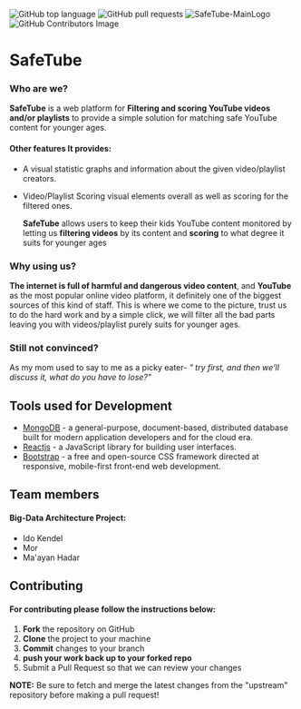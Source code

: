 ![GitHub top language](https://img.shields.io/github/languages/top/maayanhd/SafeTube) ![GitHub pull requests](https://img.shields.io/github/issues-pr-raw/maayanhd/SafeTube?logo=GitHub)
![SafeTube-MainLogo](https://user-images.githubusercontent.com/48455448/119765860-a49fd780-bebc-11eb-967d-1ebe8770a734.png)
![GitHub Contributors Image](https://contrib.rocks/image?repo=maayanhd/SafeTube)

# SafeTube

### **Who are we?**

   **SafeTube** is a web platform for **Filtering and scoring YouTube videos and/or playlists** to provide a simple solution for matching safe YouTube content for younger ages.


 #### Other features It provides:
* A visual statistic graphs and information about the given video/playlist creators.
* Video/Playlist Scoring visual elements overall as well as scoring for the filtered ones.

   **SafeTube** allows users to keep their kids YouTube content monitored by letting us **filtering videos** by its content and **scoring** to what degree it suits for younger ages

### Why using us?
  **The internet is full of harmful and dangerous video content**, and **YouTube** as the most popular online video platform, it definitely one of the biggest sources of this kind of staff. This is where we come to the picture, trust us to do the hard work and by a simple click, we will filter all the bad parts leaving you with videos/playlist purely suits for younger ages.

### Still not convinced?
 As my mom used to say to me as a picky eater- _" try first, and then we'll discuss it, what do you have to lose?"_


## Tools used for Development
* [MongoDB](https://www.mongodb.com/) - a general-purpose, document-based, distributed database built for modern application developers and for the cloud era.
* [Reactjs](https://reactjs.org/) - a JavaScript library for building user interfaces.
* [Bootstrap](/https://getbootstrap.com/) -  a free and open-source CSS framework directed at responsive, mobile-first front-end web development.

## Team members
  #### Big-Data Architecture Project:
- Ido Kendel
- Mor
- Ma'ayan Hadar

## Contributing
#### For contributing please follow the instructions below:
   1. **Fork** the repository on GitHub
   2. **Clone** the project to your machine
   3. **Commit** changes to your branch
   4. **push your work back up to your forked repo**
   5. Submit a Pull Request so that we can review your changes

 **NOTE:** Be sure to fetch and merge the latest changes from the "upstream" repository before making a pull request!

